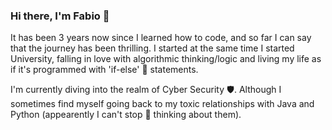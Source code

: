 ### Hi there, I'm Fabio 👋

It has been 3 years now since I learned how to code, and so far I can say that the journey has been thrilling. 
I started at the same time I started University, falling in love with algorithmic thinking/logic and living my life as if 
it's programmed with 'if-else' 🤔 statements.

I'm currently diving into the realm of Cyber Security 🛡️. Although I sometimes find myself going back to my toxic relationships 
with Java and Python (appearently I can't stop 💬 thinking about them).

